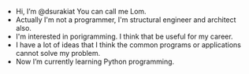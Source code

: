 - Hi, I’m @dsurakiat You can call me Lom.
- Actually I'm not a programmer, I'm structural engineer and architect also.
- I'm interested in porigramming. I think that be useful for my career.
- I have a lot of ideas that I think the common programs or applications cannot solve my problem.
- Now I’m currently learning Python programming.


<!---
dsurakiat/dsurakiat is a ✨ special ✨ repository because its `README.md` (this file) appears on your GitHub profile.
You can click the Preview link to take a look at your changes.
--->
